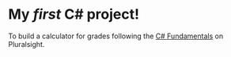 My ***first*** C# project!
===========================
To build a calculator for grades following the [C# Fundamentals](https://app.pluralsight.com/library/courses/csharp-fundamentals-dev/table-of-contents) on Pluralsight. 
